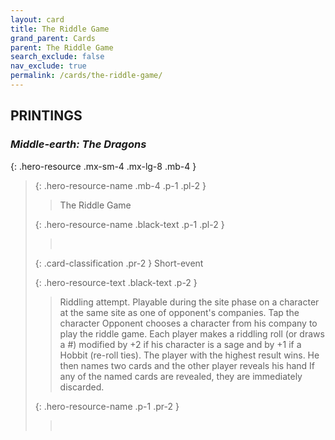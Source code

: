 ```yaml
---
layout: card
title: The Riddle Game
grand_parent: Cards
parent: The Riddle Game
search_exclude: false
nav_exclude: true
permalink: /cards/the-riddle-game/
---
```


## PRINTINGS


### _Middle-earth: The Dragons_

{: .hero-resource .mx-sm-4 .mx-lg-8 .mb-4 }
> {: .hero-resource-name .mb-4 .p-1 .pl-2 }
> > <div class="card-mp"></div>
> > <div class="card-name">The Riddle Game</div>
>
> {: .hero-resource-name .black-text .p-1 .pl-2 }
> > &nbsp;
>
> {: .card-classification .pr-2 }
> Short-event
>
> {: .hero-resource-text .black-text .p-2 }
> > Riddling attempt. Playable during the site phase on a character at the same site as one of opponent's companies. Tap the character Opponent chooses a character from his company to play the riddle game. Each player makes a riddling roll (or draws a #) modified by +2 if his character is a sage and by +1 if a Hobbit (re-roll ties). The player with the highest result wins. He then names two cards and the other player reveals his hand If any of the named cards are revealed, they are immediately discarded. 
> 
> {: .hero-resource-name .p-1 .pr-2 }
> > <div class="card-shield"></div>
> > <div class="card-corruption">&nbsp;</div>
